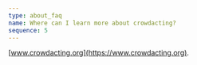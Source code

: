 ```yaml
---
type: about_faq
name: Where can I learn more about crowdacting?
sequence: 5
---
```

[www.crowdacting.org](https://www.crowdacting.org).
